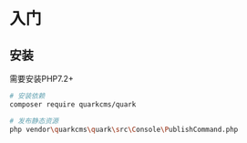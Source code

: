 # 入门

## 安装

需要安装PHP7.2+

``` bash
# 安装依赖
composer require quarkcms/quark

# 发布静态资源
php vendor\quarkcms\quark\src\Console\PublishCommand.php
```